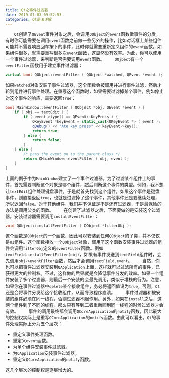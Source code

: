 ```yaml
---
title: Qt之事件过滤器
date: 2019-01-03 09:52:53
categories: Qt语法详解
---
```

&emsp;&emsp;`Qt`创建了`QEvent`事件对象之后，会调用`QObject`的`event`函数做事件的分发。有时你可能需要在调用`event`函数之前做一些另外的操作，比如对话框上某些组件可能并不需要响应回车按下的事件，此时你就需要重新定义组件的`event`函数。如果组件很多，就需要重写很多次`event`函数，这显然没有效率。为此，你可以使用一个事件过滤器，来判断是否需要调用`event`函数。
&emsp;&emsp;`QOjbect`有一个`eventFilter`函数用于建立事件过滤器：

``` cpp
virtual bool QObject::eventFilter ( QObject *watched, QEvent *event );
```

如果`watched`对象安装了事件过滤器，这个函数会被调用并进行事件过滤，然后才轮到组件进行事件处理。在重写这个函数时，如果需要过滤掉某个事件，例如停止对这个事件的响应，需要返回`true`：

``` cpp
bool MainWindow::eventFilter ( QObject *obj, QEvent *event ) {
    if ( obj == textEdit ) {
        if ( event->type() == QEvent::KeyPress ) {
            QKeyEvent *keyEvent = static_cast<QKeyEvent *> ( event );
            qDebug() << "Ate key press" << keyEvent->key();
            return true;
        } else {
            return false;
        }
    } else {
        /* pass the event on to the parent class */
        return QMainWindow::eventFilter ( obj, event );
    }
}
```

上面的例子中为`MainWindow`建立了一个事件过滤器。为了过滤某个组件上的事件，首先需要判断这个对象是哪个组件，然后判断这个事件的类型。例如，我不想让`textEdit`组件处理键盘事件，于是就首先找到这个组件，如果这个事件是键盘事件，则直接返回`true`，也就是过滤掉了这个事件，其他事件还是要继续处理，所以返回`false`。对于其他组件，我们并不保证是不是还有过滤器，于是最保险的办法是调用父类的函数。
&emsp;&emsp;在创建了过滤器之后，下面要做的是安装这个过滤器。安装过滤器需要调用`installEventFilter`：

``` cpp
void QObject::installEventFilter ( QObject *filterObj );
```

这个函数是`QObject`的一个函数，因此可以安装到任何`QObject`的子类，并不仅仅是`UI`组件。这个函数接收一个`QObject`对象，调用了这个函数安装事件过滤器的组件会调用`filterObj`定义的`eventFilter`函数。例如`textField.installEventFilter(obj)`，如果有事件发送到`textField`组件时，会先调用`obj->eventFilter`函数，然后才会调用`textField.event`。
&emsp;&emsp;当然，你也可以把事件过滤器安装到`QApplication`上面，这样就可以过滤所有的事件，已获得更大的控制权。不过，这样做的后果就是会降低事件分发的效率。如果一个组件安装了多个过滤器，则最后一个安装的会最先调用，类似于堆栈的行为。注意，如果你在事件过滤器中`delete`某个接收组件，务必将返回值设为`true`。否则，`Qt`还是会将事件分发给这个接收组件，从而导致程序崩溃。
&emsp;&emsp;事件过滤器和被安装的组件必须在同一线程，否则过滤器不起作用。另外，如果在`install`之后，这两个组件到了不同的线程，那么只有等到二者重新回到同一线程的时候过滤器才会有效。
&emsp;&emsp;事件的调用最终都会调用`QCoreApplication`的`notify`函数，因此最大的控制权实际上是重写`QCoreApplication`的`notify`函数。由此可以看出，`Qt`的事件处理实际上分为五个层次：

- 重定义事件处理函数。
- 重定义`event`函数。
- 为单个组件安装事件过滤器。
- 为`QApplication`安装事件过滤器。
- 重定义`QCoreApplication`的`notify`函数。

这几个层次的控制权是逐层增大的。